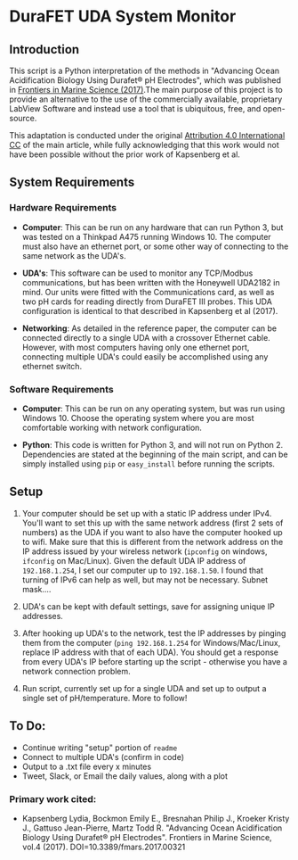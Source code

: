 # DuraFET UDA System Monitor

## Introduction
This script is a Python interpretation of the methods in "Advancing Ocean Acidification Biology Using Durafet® pH Electrodes",
which was published in [Frontiers in Marine Science (2017)](https://www.frontiersin.org/articles/10.3389/fmars.2017.00321/full).The main purpose of this project is to provide an alternative to the use of the commercially available, proprietary LabView Software and instead use a tool that is ubiquitous, free, and open-source. 

This adaptation is conducted under the original [Attribution 4.0 International CC](https://creativecommons.org/licenses/by/4.0/) of the main article, while fully acknowledging that this work would not have been possible without the prior work of Kapsenberg et al. 

## System Requirements

### Hardware Requirements

* **Computer**: This can be run on any hardware that can run Python 3, but was tested on a Thinkpad A475 running Windows 10. The computer must also have an ethernet port, or some other way of connecting to the same network as the UDA's. 

* **UDA's**: This software can be used to monitor any TCP/Modbus communications, but has been written with the Honeywell UDA2182 in mind. Our units were fitted with the Communications card, as well as two pH cards for reading directly from DuraFET III probes. This UDA configuration is identical to that described in Kapsenberg et al (2017). 

* **Networking**: As detailed in the reference paper, the computer can be connected directly to a single UDA with a crossover Ethernet cable. However, with most computers having only one ethernet port, connecting multiple UDA's could easily be accomplished using any ethernet switch. 

### Software Requirements

* **Computer**: This can be run on any operating system, but was run using Windows 10. Choose the operating system where you are most comfortable working with network configuration. 

* **Python**: This code is written for Python 3, and will not run on Python 2. Dependencies are stated at the beginning of the main script, and can be simply installed using `pip` or `easy_install` before running the scripts.



## Setup

1. Your computer should be set up with a static IP address under IPv4. You'll want to set this up with the same network address (first 2 sets of numbers) as the UDA if you want to also have the computer hooked up to wifi. Make sure that this is different from the network address on the IP address issued by your wireless network (`ipconfig` on windows, `ifconfig` on Mac/Linux). Given the default UDA IP address of `192.168.1.254`, I set our computer up to `192.168.1.50`. I found that turning of IPv6 can help as well, but may not be necessary. Subnet mask....

2. UDA's can be kept with default settings, save for assigning unique IP addresses.

3. After hooking up UDA's to the network, test the IP addresses by pinging them from the computer (`ping 192.168.1.254` for Windows/Mac/Linux, replace IP address with that of each UDA). You should get a response from every UDA's IP before starting up the script - otherwise you have a network connection problem. 

4. Run script, currently set up for a single UDA and set up to output a single set of pH/temperature. More to follow! 

## To Do: 

* Continue writing "setup" portion of `readme`
* Connect to multiple UDA's (confirm in code)
* Output to a .txt file every x minutes
* Tweet, Slack, or Email the daily values, along with a plot




### Primary work cited: 

* Kapsenberg Lydia, Bockmon Emily E., Bresnahan Philip J., Kroeker Kristy J., Gattuso Jean-Pierre, Martz Todd R. "Advancing Ocean Acidification Biology Using Durafet® pH Electrodes". Frontiers in Marine Science, vol.4 (2017). DOI=10.3389/fmars.2017.00321    
	
